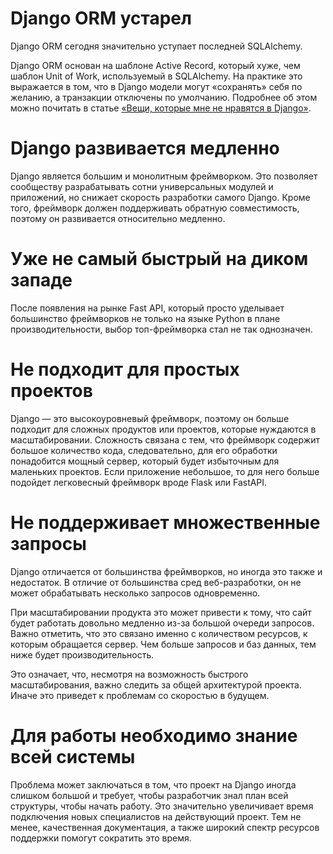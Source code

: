 
# Django ORM устарел

Django ORM сегодня значительно уступает последней SQLAlchemy.

Django ORM основан на шаблоне Active Record, который хуже, чем шаблон Unit of Work, используемый в SQLAlchemy. На практике это выражается в том, что в Django модели могут «сохранять» себя по желанию, а транзакции отключены по умолчанию. Подробнее об этом можно почитать в статье [«Вещи, которые мне не нравятся в Django»](http://dev.nando.audio/2014/04/04/why_i_sort_of_dislike_django.html).

# Django развивается медленно

Django является большим и монолитным фреймворком. Это позволяет сообществу разрабатывать сотни универсальных модулей и приложений, но снижает скорость разработки самого Django. Кроме того, фреймворк должен поддерживать обратную совместимость, поэтому он развивается относительно медленно.

# Уже не самый быстрый на диком западе

После появления на рынке Fast API, который просто уделывает большинство фреймворков не только на языке Python в плане производительности, выбор топ-фреймворка стал не так однозначен.

# **Не подходит для простых проектов**

Django — это высокоуровневый фреймворк, поэтому он больше подходит для сложных продуктов или проектов, которые нуждаются в масштабировании. Сложность связана с тем, что фреймворк содержит большое количество кода, следовательно, для его обработки понадобится мощный сервер, который будет избыточным для маленьких проектов. Если приложение небольшое, то для него больше подойдет легковесный фреймворк вроде Flask или FastAPI.

# **Не поддерживает множественные запросы**

Django отличается от большинства фреймворков, но иногда это также и недостаток. В отличие от большинства сред веб-разработки, он не может обрабатывать несколько запросов одновременно.

При масштабировании продукта это может привести к тому, что сайт будет работать довольно медленно из-за большой очереди запросов. Важно отметить, что это связано именно с количеством ресурсов, к которым обращается сервер. Чем больше запросов и баз данных, тем ниже будет производительность.

Это означает, что, несмотря на возможность быстрого масштабирования, важно следить за общей архитектурой проекта. Иначе это приведет к проблемам со скоростью в будущем. 

# **Для работы необходимо знание всей системы**

Проблема может заключаться в том, что проект на Django иногда слишком большой и требует, чтобы разработчик знал план всей структуры, чтобы начать работу. Это значительно увеличивает время подключения новых специалистов на действующий проект. Тем не менее, качественная документация, а также широкий спектр ресурсов поддержки помогут сократить это время.